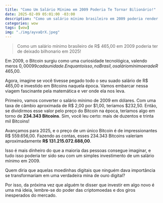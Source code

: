 ```yaml
---
title: "Como Um Salário Mínimo em 2009 Poderia Te Tornar Bilionário!"
date: 2025-02-09 05:01:00 -03:00
description: "Como um salário mínimo brasileiro em 2009 poderia render bilhões em 2025!"
categories: wow
tags: [wow]
img: "./img/ayvaQrX.jpeg"
---
```


> Como um salário mínimo brasileiro de R$ 465,00 em 2009 poderia ter de deixado bilhonario em 2025!

Em 2009, o Bitcoin surgiu como uma curiosidade tecnológica, valendo meros $0,00099 cada unidade. Enquanto isso, no Brasil, o salário mínimo era de R$ 465,00. 

Agora, imagine se você tivesse pegado todo o seu suado salário de R$ 465,00 e investido em Bitcoins naquela época. Vamos embarcar nessa viagem fascinante pela matemática e ver onde ela nos leva.

Primeiro, vamos converter o salário mínimo de 2009 em dólares. Com uma taxa de câmbio aproximada de R$ 2,00 por $1,00, teríamos $232,50. Então, se dividirmos esse valor pelo preço do Bitcoin na época, teríamos algo em torno de **234.343 Bitcoins**. Sim, você leu certo: mais de duzentos e trinta mil Bitcoins!

Avançamos para 2025, e o preço de um único Bitcoin é de impressionantes R$ 559.656,00. Fazendo as contas, esses 234.343 Bitcoins valeriam aproximadamente **R$ 131.215.072.688,00**. 

Isso é mais dinheiro do que a maioria das pessoas consegue imaginar, e tudo isso poderia ter sido seu com um simples investimento de um salário mínimo em 2009. 

Quem diria que aquelas moedinhas digitais que ninguém dava importância se transformariam em uma verdadeira mina de ouro digital? 

Por isso, da próxima vez que alguém te disser que investir em algo novo é uma má ideia, lembre-se do poder das criptomoedas e dos giros inesperados do mercado.

